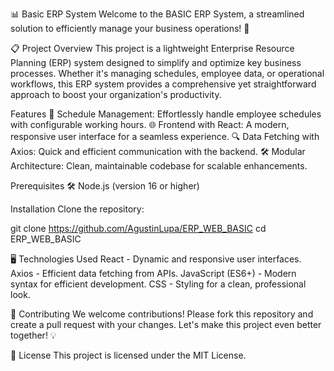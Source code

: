 📊 Basic ERP System
Welcome to the BASIC ERP System, a streamlined solution to efficiently manage your business operations! 🚀

📋 Project Overview
This project is a lightweight Enterprise Resource Planning (ERP) system designed to simplify and optimize key business processes. Whether it's managing schedules, employee data, or operational workflows, this ERP system provides a comprehensive yet straightforward approach to boost your organization's productivity.

Features
📅 Schedule Management: Effortlessly handle employee schedules with configurable working hours.
🌐 Frontend with React: A modern, responsive user interface for a seamless experience.
🔍 Data Fetching with Axios: Quick and efficient communication with the backend.
🛠️ Modular Architecture: Clean, maintainable codebase for scalable enhancements.

Prerequisites
🛠️ Node.js (version 16 or higher)

Installation
Clone the repository:

git clone https://github.com/AgustinLupa/ERP_WEB_BASIC
cd ERP_WEB_BASIC

🖥️ Technologies Used
React - Dynamic and responsive user interfaces.
Axios - Efficient data fetching from APIs.
JavaScript (ES6+) - Modern syntax for efficient development.
CSS - Styling for a clean, professional look.

🤝 Contributing
We welcome contributions! Please fork this repository and create a pull request with your changes. Let's make this project even better together! 💡

📄 License
This project is licensed under the MIT License.
